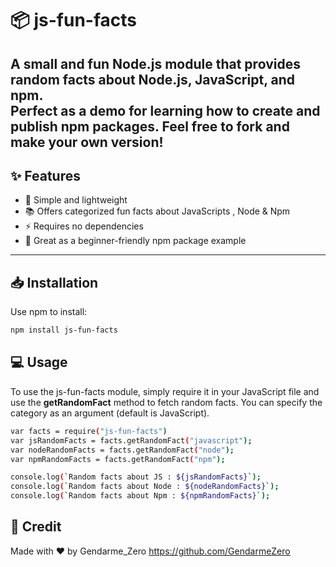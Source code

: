 # 📦 js-fun-facts

A small and fun Node.js module that provides random facts about **Node.js**, **JavaScript**, and **npm**.  
Perfect as a demo for learning how to create and publish npm packages. 
Feel free to fork and make your own version!
---

## ✨ Features

- 🔹 Simple and lightweight
- 📚 Offers categorized fun facts about JavaScripts , Node & Npm
- ⚡ Requires no dependencies
- 🧪 Great as a beginner-friendly npm package example

---

## 📥 Installation

Use npm to install:

```bash
npm install js-fun-facts
```
## 💻 Usage

To use the js-fun-facts module, simply require it in your JavaScript file and use the **getRandomFact** method to fetch random facts. 
You can specify the category as an argument (default is JavaScript).

```bash
var facts = require("js-fun-facts")
var jsRandomFacts = facts.getRandomFact("javascript");
var nodeRandomFacts = facts.getRandomFact("node");
var npmRandomFacts = facts.getRandomFact("npm");

console.log(`Random facts about JS : ${jsRandomFacts}`);
console.log(`Random facts about Node : ${nodeRandomFacts}`);
console.log(`Random facts about Npm : ${npmRandomFacts}`);

```

## 🪪 Credit
Made with ❤️ by Gendarme_Zero
https://github.com/GendarmeZero